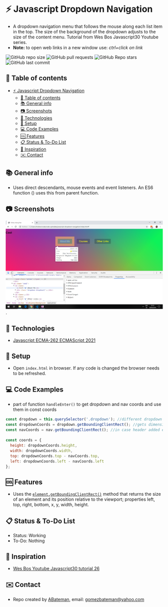 # :zap: Javascript Dropdown Navigation

* A dropdown navigation menu that follows the mouse along each list item in the top. The size of the background of the dropdown adjusts to the size of the content menu. Tutorial from Wes Bos Javascript30 Youtube series.
* **Note:** to open web links in a new window use: _ctrl+click on link_

![GitHub repo size](https://img.shields.io/github/repo-size/AndrewJBateman/javascript-dropdown-navigation?style=plastic)
![GitHub pull requests](https://img.shields.io/github/issues-pr/AndrewJBateman/javascript-dropdown-navigation?style=plastic)
![GitHub Repo stars](https://img.shields.io/github/stars/AndrewJBateman/javascript-dropdown-navigation?style=plastic)
![GitHub last commit](https://img.shields.io/github/last-commit/AndrewJBateman/javascript-dropdown-navigation?style=plastic)

## :page_facing_up: Table of contents

* [:zap: Javascript Dropdown Navigation](#zap-javascript-dropdown-navigation)
  * [:page_facing_up: Table of contents](#page_facing_up-table-of-contents)
  * [:books: General info](#books-general-info)
  * [:camera: Screenshots](#camera-screenshots)
  * [:signal_strength: Technologies](#signal_strength-technologies)
  * [:floppy_disk: Setup](#floppy_disk-setup)
  * [:computer: Code Examples](#computer-code-examples)
  * [:cool: Features](#cool-features)
  * [:clipboard: Status & To-Do List](#clipboard-status--to-do-list)
  * [:clap: Inspiration](#clap-inspiration)
  * [:envelope: Contact](#envelope-contact)

## :books: General info

* Uses direct descendants, mouse events and event listeners. An ES6 function () uses this from parent function.

## :camera: Screenshots

![Example screenshot](./nav.png).

## :signal_strength: Technologies

* [Javascript ECMA-262 ECMAScript 2021](http://www.ecma-international.org/publications/standards/Ecma-262.htm)

## :floppy_disk: Setup

* Open `index.html` in browser. If any code is changed the browser needs to be refreshed.

## :computer: Code Examples

* part of function `handleEnter()` to get dropdown and nav coords and use them in const coords

```javascript
const dropdown = this.querySelector('.dropdown'); //different dropdown under each list item
const dropdownCoords = dropdown.getBoundingClientRect(); //gets dimensions of dropdown rect
const navCoords = nav.getBoundingClientRect(); //in case header added etc that would push the whole menu position down

const coords = {
  height: dropdownCoords.height,
  width: dropdownCoords.width,
  top: dropdownCoords.top - navCoords.top,
  left: dropdownCoords.left - navCoords.left
};
```

## :cool: Features

* Uses the [`element.getBoundingClientRect()`](https://www.w3schools.com/jsref/met_element_getboundingclientrect.asp) method that returns the size of an element and its position relative to the viewport; properties left, top, right, bottom, x, y, width, height.

## :clipboard: Status & To-Do List

* Status: Working
* To-Do: Nothing

## :clap: Inspiration

* [Wes Bos Youtube Javascript30 tutorial 26](https://www.youtube.com/watch?v=GvuWJSXYQDU&list=PLu8EoSxDXHP6CGK4YVJhL_VWetA865GOH&index=26)

## :envelope: Contact

* Repo created by [ABateman](https://github.com/AndrewJBateman), email: gomezbateman@yahoo.com
